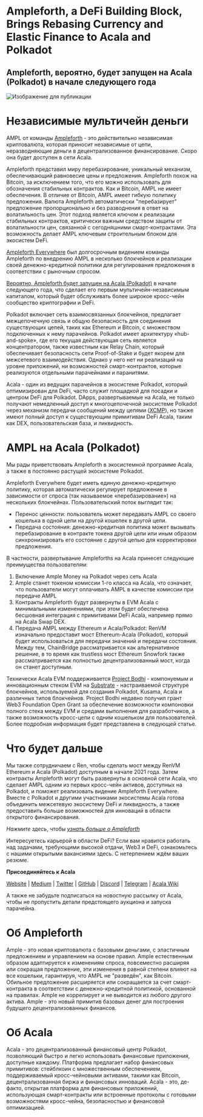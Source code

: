 # Ampleforth, a DeFi Building Block, Brings Rebasing Currency and Elastic Finance to Acala and Polkadot

## Ampleforth, вероятно, будет запущен на Acala (Polkadot) в начале следующего года

![Изображение для публикации](https://miro.medium.com/max/1600/0*u9U9isEmIWMS9LJl)

# Независимые мультичейн деньги

AMPL от команды [Ampleforth](https://www.ampleforth.org/) - это действительно независимая криптовалюта, которая приносит независимые от цепи, неразводняющие деньги в децентрализованное финансирование. Скоро она будет доступен в сети Acala.

Ampleforth представил миру перебазирование, уникальный механизм, обеспечивающий равновесие цены и предложения. Ampleforth похож на Bitcoin, за исключением того, что его можно использовать для обозначения стабильных контрактов. Как и Bitcoin, AMPL не имеет обеспечения. В отличие от Bitcoin, AMPL имеет гибкую политику предложения. Валюта Ampleforth автоматически "перебазирует" предложение пропорционально и без разводнения в ответ на волатильность цен. Этот подход является ключом к реализации стабильных контрактов, критически важным средством защиты от волатильности цен, связанной с сегодняшними смарт-контрактами. Эта возможность делает AMPL ключевым строительным блоком для экосистем DeFi.

[Ampleforth Everywhere](https://medium.com/ampleforth/independent-currency-in-a-multi-chain-world-67032dce8296) был долгосрочным видением команды Ampleforth по внедрению AMPL в несколько блокчейнов и реализации своей денежно-кредитной политики для регулирования предложения в соответствии с рыночным спросом.

[Вероятно, Ampleforth будет запущен на Acala (Polkadot)](https://www.ampltalk.org/app/forum/announcements-22/topic/multichain-ampleforth-231/?utm_source=AMPLTwtr_Announce_multichain_3chains_12_2_20&utm_medium=AMPLTwtr_Announce_multichain_3chains_12_2_20&utm_campaign=AMPLTwtr_Announce_multichain_3chains_12_2_20) в начале следующего года, что сделает его первым мультичейн-независимым капиталом, который будет обслуживать более широкое кросс-чейн сообщество криптографии и DeFi.

Polkadot включает сеть взаимосвязанных блокчейнов, предлагает межцепочечную связь и общую безопасность для соединения существующих цепей, таких как Ethereum и Bitcoin, с множеством подключенных к нему парачейнов. Polkadot имеет архитектуру «hub-and-spoke», где его текущая действующая сеть является концентратором, также известным как Relay Chain, который обеспечивает безопасность сети Proof-of-Stake и будет якорем для межсетевого взаимодействия. Однако у него нет ни реализаций на уровне приложений, ни возможностей смарт-контрактов, которые реализуются отдельными парачейнами и паранитями.

Acala - один из ведущих парачейнов в экосистеме Polkadot, который оптимизирован для DeFi, часто служит площадкой для посадки и центром DeFi для Polkadot. DApps, развертываемые на Acala, не только получают немедленный доступ к многоцепочечной экосистеме Polkadot через механизм передачи сообщений между цепями ([XCMP](https://wiki.polkadot.network/docs/en/learn-crosschain)), но также имеют полный доступ к существующим примитивам DeFi Acala, таким как DEX, пользовательская база, и ликвидность.

# AMPL на Acala (Polkadot)

Мы рады приветствовать Ampleforth в экосистемной программе Acala, а также в постоянно растущей экосистеме Polkadot.

Ampleforth Everywhere будет иметь единую денежно-кредитную политику, которая автоматически регулирует предложение в зависимости от спроса (так называемое «перебазирование») на нескольких блокчейнах. Пользовательский поток выглядит так:

- Перенос ценности: пользователь может передавать AMPL со своего кошелька в одной цепи на другой кошелек в другой цепи.
- Передача состояния: денежно-кредитная политика может вызывать перебазирование в контракте токена другой цепи или иным образом синхронизировать его состояние с другой цепью для корректировки предложения.

В частности, развертывание Ampleforths на Acala принесет следующие преимущества пользователям:

1.  Включение Ample Money на Polkadot через сеть Acala
2.  Ample станет токеном комиссии 1-го класса на Acala, что означает, что пользователи могут оплачивать AMPL в качестве комиссии при передаче AMPL
3.  Контракты Ampleforth будут развернуты в EVM Acala с минимальными изменениями, при этом будет обеспечена бесшовная интеграция с примитивами DeFi Acala, например прямо на Acala Swap DEX.
4.  Передача AMPL между Ethereum и Acala/Polkadot: RenVM изначально предоставит мост Ethereum-Acala (Polkadot), который будет использоваться для передачи значений и передачи состояния. Между тем, ChainBridge рассматривается как альтернативное решение, в то время как trustless мост Ethereum Snowfork также рассматривается как полностью децентрализованный мост, когда он станет доступным.

Технически Acala EVM поддерживается [Project Bodhi](https://github.com/w3f/Open-Grants-Program/blob/master/applications/project_bodhi.md) - компонуемым и инновационным стеком EVM на [Substrate](https://www.substrate.io/) - настраиваемой структуре блокчейнов, используемой для создания Polkadot, Kusama, Acala и различных типов блокчейнов. Project Bodhi недавно получил грант Web3 Foundation Open Grant за обеспечение возможности компоновки полного стека между EVM и средами выполнения для разработчиков, а также возможность кросс-цепи с одним кошельком для пользователей. Более подробная информация будет представлена в следующей статье.

# Что будет дальше

Мы также сотрудничаем с Ren, чтобы сделать мост между RenVM Ethereum и Acala (Polkadot) доступным в начале 2021 года. Затем контракты Ampleforth могут быть развернуты в основной сети Acala, что сделает AMPL одним из первых кросс-чейн активов, доступных на Polkadot, и поможет реализовать видение Ampleforth Everywhere. Вместе с Polkadot и другими участниками экосистемы Acala готова объединить межсетевую экосистему DeFi и ликвидность, а также предоставить больше возможностей для инноваций в области открытого финансирования.

_Нажмите здесь_, чтобы [_узнать больше о Ampleforth_](https://www.ampleforth.org/quickstart/)

Интересуетесь карьерой в области DeFi? Если вам нравится работать над задачами, требующими высокой отдачи, Web3 и DeFi, ознакомьтесь с нашими открытыми вакансиями здесь. С нетерпением ждём ваших резюме.</em>

**Присоединяйтесь к Acala**

[Website](https://acala.network/) | [Medium](https://medium.com/acalanetwork) | [Twitter](https://twitter.com/AcalaNetwork) | [GitHub](https://github.com/AcalaNetwork/Acala) | [Discord](https://discord.gg/vdbFVCH) | [Telegram](https://t.me/acalaofficial) | [Acala Wiki](https://github.com/AcalaNetwork/Acala/wiki)

А также не забудьте подписаться на новостную рассылку от Acala, чтобы не пропустить детали предстоящего аукциона и запуска парачейна.

# Об Ampleforth

Ample - это новая криптовалюта с базовыми деньгами, с эластичным предложением и управлением на основе правил. Ample естественным образом адаптируется к изменениям спроса, повсеместно расширяя или сокращая предложение, эти изменения в равной степени влияют на все кошельки, гарантируя, что AMPL не "разведён", как Bitcoin. Обильное предложение расширяется или сокращается за счет смарт-контракта в соответствии с денежно-кредитной политикой, основанной на правилах. Ample не коррелирует и не выводится из любого другого актива. Ample - это новый примитив базовых денег для построения будущего децентрализованных финансов.

# Об Acala

Acala - это децентрализованный финансовый центр Polkadot, позволяющий быстро и легко использовать финансовые приложения, доступные каждому. Платформа предлагает набор финансовых примитивов: стейблкоин с множественным обеспечением, поддерживаемый кросс-чейновыми активами, такими как Bitcoin, децентрализованная биржа и финансовых инноваций. Acala - это, де-факто, открытая платформа для финансовых приложений, использующая смарт-контракты или встроенные протоколы с готовыми возможностями кросс-чейна, безопасностью и финансовой оптимизацией.
